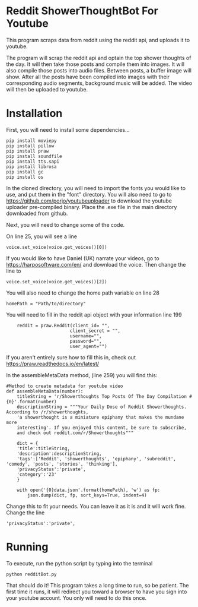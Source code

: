 # Reddit ShowerThoughtBot For Youtube
This program scraps data from reddit using the reddit api, and uploads it to youtube. 

The program will scrap the reddit api and optain the top shower thoughts of the day. It will then take those posts and compile them into images. It will also compile those posts into audio files. Between posts, a buffer image will show. After all the posts have been compiled into images with their corresponding audio segments, background music will be added. The video will then be uploaded to youtube. 

# Installation
First, you will need to install some dependencies...

```
pip install moviepy
pip install pillow
pip install praw
pip install soundfile
pip install tts.sapi
pip install librosa
pip install gc
pip install os
```

In the cloned directory, you will need to import the fonts you would like to use, and put them in the "font" directory. You will also need to go to https://github.com/porjo/youtubeuploader to download the youtube uploader pre-compiled binary. Place the .exe file in the main directory downloaded from github.

Next, you will need to change some of the code.

On line 25, you will see a line
```
voice.set_voice(voice.get_voices()[0])
```
If you would like to have Daniel (UK) narrate your videos, go to https://harposoftware.com/en/ and download the voice. Then change the line to
```
voice.set_voice(voice.get_voices()[2])
```
You will also need to change the home path variable on line 28
```
homePath = "Path/to/directory"
```

You will need to fill in the reddit api object with your information line 199
```
    reddit = praw.Reddit(client_id= "",
                        client_secret = "",
                        username="",
                        password="",
                        user_agent="")
```
If you aren't entirely sure how to fill this in, check out https://praw.readthedocs.io/en/latest/


In the assembleMetaData method, (line 259) you will find this:
```
#Method to create metadata for youtube video
def assembleMetaData(number):
    titleString = 'r/Showerthoughts Top Posts Of The Day Compilation #{0}'.format(number)
    descriptionString = """Your Daily Dose of Reddit Showerthoughts. According to /r/showerthoughts,
    'a showerthought is a miniature epiphany that makes the mundane more
    interesting'. If you enjoyed this content, be sure to subscribe,
    and check out reddit.com/r/Showerthoughts"""

    dict = {
    'title':titleString,
    'description':descriptionString,
    'tags':['Reddit', 'showerthoughts', 'epiphany', 'subreddit', 'comedy', 'posts', 'stories', 'thinking'],
    'privacyStatus':'private',
    'category':'23'
    }

    with open('{0}data.json'.format(homePath), 'w') as fp:
        json.dump(dict, fp, sort_keys=True, indent=4)
 ```
 
Change this to fit your needs. You can leave it as it is and it will work fine. Change the line
```
'privacyStatus':'private',
```

# Running

To execute, run the python script by typing into the terminal
```
python redditBot.py
```

That should do it! This program takes a long time to run, so be patient. The first time it runs, it will redirect you toward a browser to have you sign into your youtube account. You only will need to do this once.

